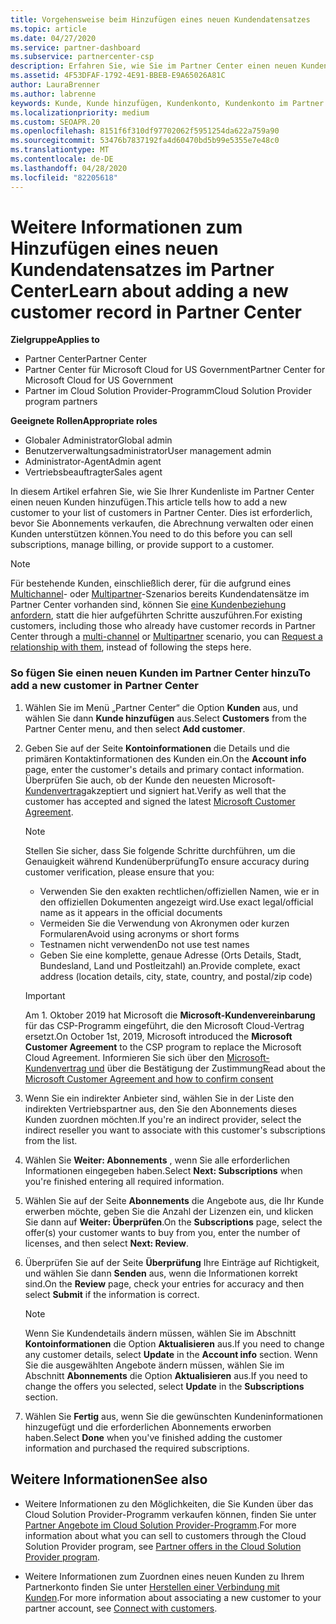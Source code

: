 ```yaml
---
title: Vorgehensweise beim Hinzufügen eines neuen Kundendatensatzes
ms.topic: article
ms.date: 04/27/2020
ms.service: partner-dashboard
ms.subservice: partnercenter-csp
description: Erfahren Sie, wie Sie im Partner Center einen neuen Kundendaten Satz hinzufügen. Anschließend können Sie die Kunden Abonnements verkaufen, die Abrechnung verwalten oder Kundensupport bereitstellen.
ms.assetid: 4F53DFAF-1792-4E91-BBEB-E9A65026A81C
author: LauraBrenner
ms.author: labrenne
keywords: Kunde, Kunde hinzufügen, Kundenkonto, Kundenkonto im Partner Center, Kunden, Kunden hinzufügen, Kundenkonto erstellen
ms.localizationpriority: medium
ms.custom: SEOAPR.20
ms.openlocfilehash: 8151f6f310df97702062f5951254da622a759a90
ms.sourcegitcommit: 53476b7837192fa4d60470bd5b99e5355e7e48c0
ms.translationtype: MT
ms.contentlocale: de-DE
ms.lasthandoff: 04/28/2020
ms.locfileid: "82205618"
---
```

# <a name="learn-about-adding-a-new-customer-record-in-partner-center"></a><span data-ttu-id="0a044-105">Weitere Informationen zum Hinzufügen eines neuen Kundendatensatzes im Partner Center</span><span class="sxs-lookup"><span data-stu-id="0a044-105">Learn about adding a new customer record in Partner Center</span></span>

<span data-ttu-id="0a044-106">**Zielgruppe**</span><span class="sxs-lookup"><span data-stu-id="0a044-106">**Applies to**</span></span>

- <span data-ttu-id="0a044-107">Partner Center</span><span class="sxs-lookup"><span data-stu-id="0a044-107">Partner Center</span></span>
- <span data-ttu-id="0a044-108">Partner Center für Microsoft Cloud for US Government</span><span class="sxs-lookup"><span data-stu-id="0a044-108">Partner Center for Microsoft Cloud for US Government</span></span>
- <span data-ttu-id="0a044-109">Partner im Cloud Solution Provider-Programm</span><span class="sxs-lookup"><span data-stu-id="0a044-109">Cloud Solution Provider program partners</span></span>

<span data-ttu-id="0a044-110">**Geeignete Rollen**</span><span class="sxs-lookup"><span data-stu-id="0a044-110">**Appropriate roles**</span></span>

- <span data-ttu-id="0a044-111">Globaler Administrator</span><span class="sxs-lookup"><span data-stu-id="0a044-111">Global admin</span></span>
- <span data-ttu-id="0a044-112">Benutzerverwaltungsadministrator</span><span class="sxs-lookup"><span data-stu-id="0a044-112">User management admin</span></span>
- <span data-ttu-id="0a044-113">Administrator-Agent</span><span class="sxs-lookup"><span data-stu-id="0a044-113">Admin agent</span></span>
- <span data-ttu-id="0a044-114">Vertriebsbeauftragter</span><span class="sxs-lookup"><span data-stu-id="0a044-114">Sales agent</span></span>

<span data-ttu-id="0a044-115">In diesem Artikel erfahren Sie, wie Sie Ihrer Kundenliste im Partner Center einen neuen Kunden hinzufügen.</span><span class="sxs-lookup"><span data-stu-id="0a044-115">This article tells how to add a new customer to your list of customers in Partner Center.</span></span> <span data-ttu-id="0a044-116">Dies ist erforderlich, bevor Sie Abonnements verkaufen, die Abrechnung verwalten oder einen Kunden unterstützen können.</span><span class="sxs-lookup"><span data-stu-id="0a044-116">You need to do this before you can sell subscriptions, manage billing, or provide support to a customer.</span></span>

>[!NOTE]
><span data-ttu-id="0a044-117">Für bestehende Kunden, einschließlich derer, für die aufgrund eines [Multichannel](multichannel.md)- oder [Multipartner](multipartner.md)-Szenarios bereits Kundendatensätze im Partner Center vorhanden sind, können Sie [eine Kundenbeziehung anfordern](request-a-relationship-with-a-customer.md), statt die hier aufgeführten Schritte auszuführen.</span><span class="sxs-lookup"><span data-stu-id="0a044-117">For existing customers, including those who already have customer records in Partner Center through a [multi-channel](multichannel.md) or [Multipartner](multipartner.md) scenario, you can [Request a relationship with them](request-a-relationship-with-a-customer.md), instead of following the steps here.</span></span>

### <a name="to-add-a-new-customer-in-partner-center"></a><span data-ttu-id="0a044-118">So fügen Sie einen neuen Kunden im Partner Center hinzu</span><span class="sxs-lookup"><span data-stu-id="0a044-118">To add a new customer in Partner Center</span></span>

1. <span data-ttu-id="0a044-119">Wählen Sie im Menü „Partner Center“ die Option **Kunden** aus, und wählen Sie dann **Kunde hinzufügen** aus.</span><span class="sxs-lookup"><span data-stu-id="0a044-119">Select **Customers** from the Partner Center menu, and then select **Add customer**.</span></span>

2. <span data-ttu-id="0a044-120">Geben Sie auf der Seite **Kontoinformationen** die Details und die primären Kontaktinformationen des Kunden ein.</span><span class="sxs-lookup"><span data-stu-id="0a044-120">On the **Account info** page, enter the customer's details and primary contact information.</span></span> <span data-ttu-id="0a044-121">Überprüfen Sie auch, ob der Kunde den neuesten Microsoft- [Kundenvertrag](agreements.md)akzeptiert und signiert hat.</span><span class="sxs-lookup"><span data-stu-id="0a044-121">Verify as well that the customer has accepted and signed the latest [Microsoft Customer Agreement](agreements.md).</span></span>

   >[!NOTE]
   >
   ><span data-ttu-id="0a044-122">Stellen Sie sicher, dass Sie folgende Schritte durchführen, um die Genauigkeit während Kundenüberprüfung</span><span class="sxs-lookup"><span data-stu-id="0a044-122">To ensure accuracy during customer verification, please ensure that you:</span></span>
   >- <span data-ttu-id="0a044-123">Verwenden Sie den exakten rechtlichen/offiziellen Namen, wie er in den offiziellen Dokumenten angezeigt wird.</span><span class="sxs-lookup"><span data-stu-id="0a044-123">Use exact legal/official name as it appears in the official documents</span></span>
   >- <span data-ttu-id="0a044-124">Vermeiden Sie die Verwendung von Akronymen oder kurzen Formularen</span><span class="sxs-lookup"><span data-stu-id="0a044-124">Avoid using acronyms or short forms</span></span>
   >- <span data-ttu-id="0a044-125">Testnamen nicht verwenden</span><span class="sxs-lookup"><span data-stu-id="0a044-125">Do not use test names</span></span>
   >- <span data-ttu-id="0a044-126">Geben Sie eine komplette, genaue Adresse (Orts Details, Stadt, Bundesland, Land und Postleitzahl) an.</span><span class="sxs-lookup"><span data-stu-id="0a044-126">Provide complete, exact address (location details, city, state, country, and postal/zip code)</span></span>

   >[!IMPORTANT] 
   > <span data-ttu-id="0a044-127">Am 1. Oktober 2019 hat Microsoft die **Microsoft-Kundenvereinbarung** für das CSP-Programm eingeführt, die den Microsoft Cloud-Vertrag ersetzt.</span><span class="sxs-lookup"><span data-stu-id="0a044-127">On October 1st, 2019, Microsoft introduced the **Microsoft Customer Agreement** to the CSP program to replace the Microsoft Cloud Agreement.</span></span> <span data-ttu-id="0a044-128">Informieren Sie sich über den [Microsoft-Kundenvertrag und](confirm-customer-agreement.md) über die Bestätigung der Zustimmung</span><span class="sxs-lookup"><span data-stu-id="0a044-128">Read about the [Microsoft Customer Agreement and how to confirm consent](confirm-customer-agreement.md)</span></span>
  
3. <span data-ttu-id="0a044-129">Wenn Sie ein indirekter Anbieter sind, wählen Sie in der Liste den indirekten Vertriebspartner aus, den Sie den Abonnements dieses Kunden zuordnen möchten.</span><span class="sxs-lookup"><span data-stu-id="0a044-129">If you're an indirect provider, select the indirect reseller you want to associate with this customer's subscriptions from the list.</span></span>

4. <span data-ttu-id="0a044-130">Wählen Sie **Weiter: Abonnements** , wenn Sie alle erforderlichen Informationen eingegeben haben.</span><span class="sxs-lookup"><span data-stu-id="0a044-130">Select **Next: Subscriptions** when you're finished entering all required information.</span></span>

5. <span data-ttu-id="0a044-131">Wählen Sie auf der Seite **Abonnements** die Angebote aus, die Ihr Kunde erwerben möchte, geben Sie die Anzahl der Lizenzen ein, und klicken Sie dann auf **Weiter: Überprüfen**.</span><span class="sxs-lookup"><span data-stu-id="0a044-131">On the **Subscriptions** page, select the offer(s) your customer wants to buy from you, enter the number of licenses, and then select **Next: Review**.</span></span>

6. <span data-ttu-id="0a044-132">Überprüfen Sie auf der Seite **Überprüfung** Ihre Einträge auf Richtigkeit, und wählen Sie dann **Senden** aus, wenn die Informationen korrekt sind.</span><span class="sxs-lookup"><span data-stu-id="0a044-132">On the **Review** page, check your entries for accuracy and then select **Submit** if the information is correct.</span></span>

   >[!NOTE]
   ><span data-ttu-id="0a044-133">Wenn Sie Kundendetails ändern müssen, wählen Sie im Abschnitt **Kontoinformationen** die Option **Aktualisieren** aus.</span><span class="sxs-lookup"><span data-stu-id="0a044-133">If you need to change any customer details, select **Update** in the **Account info** section.</span></span> <span data-ttu-id="0a044-134">Wenn Sie die ausgewählten Angebote ändern müssen, wählen Sie im Abschnitt **Abonnements** die Option **Aktualisieren** aus.</span><span class="sxs-lookup"><span data-stu-id="0a044-134">If you need to change the offers you selected, select **Update** in the **Subscriptions** section.</span></span>

7. <span data-ttu-id="0a044-135">Wählen Sie **Fertig** aus, wenn Sie die gewünschten Kundeninformationen hinzugefügt und die erforderlichen Abonnements erworben haben.</span><span class="sxs-lookup"><span data-stu-id="0a044-135">Select **Done** when you've finished adding the customer information and purchased the required subscriptions.</span></span>

## <a name="see-also"></a><span data-ttu-id="0a044-136">Weitere Informationen</span><span class="sxs-lookup"><span data-stu-id="0a044-136">See also</span></span>

- <span data-ttu-id="0a044-137">Weitere Informationen zu den Möglichkeiten, die Sie Kunden über das Cloud Solution Provider-Programm verkaufen können, finden Sie unter [Partner Angebote im Cloud Solution Provider-Programm](csp-offers.md).</span><span class="sxs-lookup"><span data-stu-id="0a044-137">For more information about what you can sell to customers through the Cloud Solution Provider program, see [Partner offers in the Cloud Solution Provider program](csp-offers.md).</span></span>

- <span data-ttu-id="0a044-138">Weitere Informationen zum Zuordnen eines neuen Kunden zu Ihrem Partnerkonto finden Sie unter [Herstellen einer Verbindung mit Kunden](customer-accounts.md).</span><span class="sxs-lookup"><span data-stu-id="0a044-138">For more information about associating a new customer to your partner account, see [Connect with customers](customer-accounts.md).</span></span>
